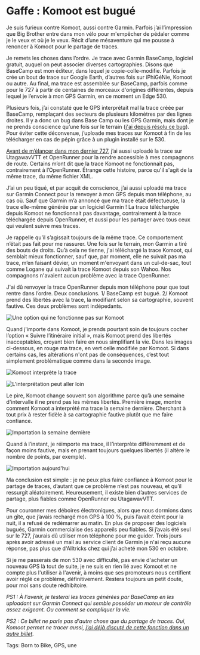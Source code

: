 # Gaffe : Komoot est  bugué

Je suis furieux contre Komoot, aussi contre Garmin. Parfois j’ai l’impression que Big Brother entre dans mon vélo pour m'empêcher de pédaler comme je le veux et où je le veux. Récit d’une mésaventure qui me pousse à renoncer à Komoot pour le partage de traces.<span id="more-59551"></span>

Je remets les choses dans l’ordre. Je trace avec Garmin BaseCamp, logiciel gratuit, auquel on peut associer diverses cartographies. Disons que BaseCamp est mon éditeur, dans lequel je copie-colle-modifie. Parfois je crée un bout de trace sur Google Earth, d’autres fois sur iPhiGéNie, Komoot ou autre. Au final, ma trace est assemblée sur BaseCamp, parfois comme pour le 727 à partir de centaines de morceaux d'origines différentes, depuis lequel je l’envoie à mon GPS Garmin, en ce moment un Edge 530.

Plusieurs fois, j’ai constaté que le GPS interprétait mal la trace créée par BaseCamp, remplaçant des secteurs de plusieurs kilomètres par des lignes droites. Il y a donc un bug dans Base Camp ou les GPS Garmin, mais dont je ne prends conscience qu’une fois sur le terrain ([j'ai depuis résolu ce bug](https://tcrouzet.com/2021/10/03/quand-la-trace-perd-des-points-sur-les-gps-garmin/)). Pour éviter cette déconvenue, j’uploade mes traces sur Komoot à fin de les télécharger en cas de pépin grâce à un plugin installé sur le 530.

[Avant de m’élancer dans mon dernier 727](https://tcrouzet.com/2021/05/27/le-727-ou-la-fonction-regenerative-du-bikepacking/), j’ai aussi uploadé la trace sur UtagawavVTT et OpenRunner pour la rendre accessible à mes compagnons de route. Certains m’ont dit que la trace Komoot ne fonctionnait pas, contrairement à l’OpenRunner. Étrange cette histoire, parce qu'il s'agit de la même trace, du même fichier XML.

J’ai un peu tiqué, et par acquit de conscience, j’ai aussi uploadé ma trace sur Garmin Connect pour la renvoyer à mon GPS depuis mon téléphone, au cas où. Sauf que Garmin m’a annoncé que ma trace était défectueuse, la trace elle-même générée par un logiciel Garmin ! La trace téléchargée depuis Komoot ne fonctionnait pas davantage, contrairement à la trace téléchargée depuis OpenRunner, et aussi pour les partager avec tous ceux qui veulent suivre mes traces.

Je rappelle qu’il s’agissait toujours de la même trace. Ce comportement n’était pas fait pour me rassurer. Une fois sur le terrain, mon Garmin a tiré des bouts de droits. Qu’à cela ne tienne, j'ai téléchargé la trace Komoot, qui semblait mieux fonctionner, sauf que, par moment, elle ne suivait pas ma trace, m’en faisant dévier, un moment m'envoyant dans un cul-de-sac, tout comme Logane qui suivait la trace Komoot depuis son Wahoo. Nos compagnons n'avaient aucun problème avec la trace OpenRunner.

J'ai dû renvoyer la trace OpenRunner depuis mon téléphone pour que tout rentre dans l’ordre. Deux conclusions. 1/ BaseCamp est bugué. 2/ Komoot prend des libertés avec la trace, la modifiant selon sa cartographie, souvent fautive. Ces deux problèmes sont indépedants.

![Une option qui ne fonctionne pas sur Komoot](https://tcrouzet.com/images_tc/2021/05/komoot1.png)

Quand j'importe dans Komoot, je prends pourtant soin de toujours cocher l’option « Suivre l’itinéraire initial », mais Komoot prend des libertés inacceptables, croyant bien faire en nous simplifiant la vie. Dans les images ci-dessous, en rouge ma trace, en vert celle modifiée par Komoot. Si dans certains cas, les altérations n'ont pas de conséquences, c’est tout simplement problématique comme dans la seconde image.

![Komoot interprète la trace](https://tcrouzet.com/images_tc/2021/05/komoot2.png)

![L'interprétation peut aller loin](https://tcrouzet.com/images_tc/2021/05/komoot3-1600x943.png)

Le pire, Komoot change souvent son algorithme parce qu’à une semaine d'intervalle il ne prend pas les mêmes libertés. Première image, montre comment Komoot a interprété ma trace la semaine dernière. Cherchant à tout prix à rester fidèle à sa cartographie fautive plutôt que me faire confiance.

![Importation la semaine dernière](https://tcrouzet.com/images_tc/2021/05/komoot4-1600x948.png)

Quand à l’instant, je réimporte ma trace, il l’interprète différemment et de façon moins fautive, mais en prenant toujours quelques libertés (il altère le nombre de points, par exemple).

![Importation aujourd'hui](https://tcrouzet.com/images_tc/2021/05/komoot5-1600x932.png)

Ma conclusion est simple : je ne peux plus faire confiance à Komoot pour le partage de traces, d’autant que ce problème n’est pas nouveau, et qu’il ressurgit aléatoirement. Heureusement, il existe bien d’autres services de partage, plus fiables comme OpenRunner ou UtagawavVTT.

Pour couronner mes déboires électroniques, alors que nous dormions dans un gîte, que j’avais rechargé mon GPS à 100 %, puis l’avait éteint pour la nuit, il a refusé de redémarrer au matin. En plus de proposer des logiciels bugués, Garmin commercialise des appareils peu fiables. Si j’avais été seul sur le 727, j’aurais dû utiliser mon téléphone pour me guider. Trois jours après avoir adressé un mail au service client de Garmin je n'ai reçu aucune réponse, pas plus que d'Alltricks chez qui j’ai acheté mon 530 en octobre.

Si je me passerais de mon 530 avec difficulté, pas envie d'acheter un nouveau GPS là tout de suite, je ne suis en rien lié avec Komoot et ne compte plus l'utiliser à l'avenir, à moins que ses promoteurs nous certifient avoir réglé ce problème, définitivement. Restera toujours un petit doute, pour moi sans doute rédhibitoire.

*PS1 : À l'avenir, je testerai les traces générées par BaseCamp en les uploadant sur Garmin Connect qui semble posséder un moteur de contrôle assez exigeant. Ou comment se compliquer la vie.*

*PS2 : Ce billet ne parle pas d'autre chose que du partage de traces. Oui, Komoot permet ne tracer aussi, [j'ai déjà discuté de cette fonction dans un autre billet](https://tcrouzet.com/2019/09/11/vtt-gravel-bikepacking-que-vaut-le-routage-automatique/).*

Tags: Born to Bike, GPS, une